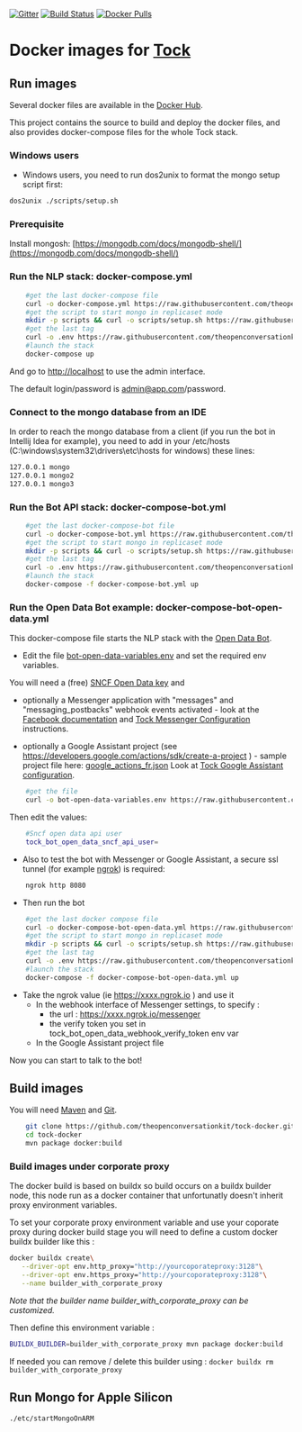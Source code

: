 [![Gitter](https://badges.gitter.im/tockchat/Lobby.svg)](https://gitter.im/tockchat/Lobby?utm_source=badge&utm_medium=badge&utm_campaign=pr-badge&utm_content=body_badge)
[![Build Status](https://app.travis-ci.com/theopenconversationkit/tock-docker.png)](https://app.travis-ci.com/theopenconversationkit/tock-docker)
[![Docker Pulls](https://img.shields.io/docker/pulls/tock/nlp_api.svg)](https://hub.docker.com/u/tock/)

# Docker images for [Tock](https://github.com/theopenconversationkit/tock)

## Run images

Several docker files are available in the [Docker Hub](https://hub.docker.com/r/tock/).

This project contains the source to build and deploy the docker files, and also provides docker-compose files for the whole Tock stack.


### Windows users

- Windows users, you need to run dos2unix to format the mongo setup script first:

```sh
dos2unix ./scripts/setup.sh
```

### Prerequisite

Install mongosh: [https://mongodb.com/docs/mongodb-shell/](https://mongodb.com/docs/mongodb-shell/)

### Run the NLP stack: docker-compose.yml

```sh 
    #get the last docker-compose file
    curl -o docker-compose.yml https://raw.githubusercontent.com/theopenconversationkit/tock-docker/master/docker-compose.yml
    #get the script to start mongo in replicaset mode
    mkdir -p scripts && curl -o scripts/setup.sh https://raw.githubusercontent.com/theopenconversationkit/tock-docker/master/scripts/setup.sh && chmod +x scripts/setup.sh
    #get the last tag
    curl -o .env https://raw.githubusercontent.com/theopenconversationkit/tock-docker/master/.env
    #launch the stack
    docker-compose up
``` 

And go to [http://localhost](http://localhost) to use the admin interface.

The default login/password is admin@app.com/password.

### Connect to the mongo database from an IDE

In order to reach the mongo database from a client 
(if you run the bot in Intellij Idea for example), you need to add in your /etc/hosts
 (C:\windows\system32\drivers\etc\hosts for windows) these lines:
 
```sh
127.0.0.1 mongo
127.0.0.1 mongo2
127.0.0.1 mongo3
``` 

### Run the Bot API stack: docker-compose-bot.yml

```sh 
    #get the last docker-compose-bot file
    curl -o docker-compose-bot.yml https://raw.githubusercontent.com/theopenconversationkit/tock-docker/master/docker-compose-bot.yml
    #get the script to start mongo in replicaset mode
    mkdir -p scripts && curl -o scripts/setup.sh https://raw.githubusercontent.com/theopenconversationkit/tock-docker/master/scripts/setup.sh && chmod +x scripts/setup.sh
    #get the last tag
    curl -o .env https://raw.githubusercontent.com/theopenconversationkit/tock-docker/master/.env
    #launch the stack
    docker-compose -f docker-compose-bot.yml up
``` 
### Run the Open Data Bot example: docker-compose-bot-open-data.yml

This docker-compose file starts the NLP stack with the [Open Data Bot](https://github.com/theopenconversationkit/tock-bot-open-data).

 

* Edit the file [bot-open-data-variables.env](https://github.com/theopenconversationkit/tock-docker/blob/master/bot-open-data-variables.env) and set the required env variables.
 
You will need a (free) [SNCF Open Data key](https://data.sncf.com/) and
 
   * optionally a Messenger application with "messages" and "messaging_postbacks" webhook events activated - look at the [Facebook documentation](https://developers.facebook.com/docs/messenger-platform/guides/quick-start) 
   and [Tock Messenger Configuration](https://github.com/theopenconversationkit/tock/tree/master/bot/connector-messenger) instructions. 

   * optionally a Google Assistant project (see https://developers.google.com/actions/sdk/create-a-project ) - sample project file here: [google_actions_fr.json](https://raw.githubusercontent.com/theopenconversationkit/tock-bot-open-data/master/src/main/resources/google_actions_fr.json)
   Look at [Tock Google Assistant configuration](https://github.com/theopenconversationkit/tock/tree/master/bot/connector-ga).
 

```sh 
    #get the file
    curl -o bot-open-data-variables.env https://raw.githubusercontent.com/theopenconversationkit/tock-docker/master/bot-open-data-variables.env
``` 

Then edit the values:


```sh 
    #Sncf open data api user
    tock_bot_open_data_sncf_api_user=
``` 

* Also to test the bot with Messenger or Google Assistant, a secure ssl tunnel (for example [ngrok](https://ngrok.com/)) is required:

```sh 
    ngrok http 8080
``` 

* Then run the bot

```sh 
    #get the last docker compose file
    curl -o docker-compose-bot-open-data.yml https://raw.githubusercontent.com/theopenconversationkit/tock-docker/master/docker-compose-bot-open-data.yml
    #get the script to start mongo in replicaset mode
    mkdir -p scripts && curl -o scripts/setup.sh https://raw.githubusercontent.com/theopenconversationkit/tock-docker/master/scripts/setup.sh && chmod +x scripts/setup.sh
    #get the last tag
    curl -o .env https://raw.githubusercontent.com/theopenconversationkit/tock-docker/master/.env
    #launch the stack
    docker-compose -f docker-compose-bot-open-data.yml up
``` 

* Take the ngrok value (ie  https://xxxx.ngrok.io ) and use it 
   * In the webhook interface of Messenger settings, to specify :
        * the url : https://xxxx.ngrok.io/messenger
        * the verify token you set in tock_bot_open_data_webhook_verify_token env var
   * In the Google Assistant project file      

Now you can start to talk to the bot!

## Build images

You will need [Maven](https://maven.apache.org/) and [Git](https://git-scm.com/).

```sh 
    git clone https://github.com/theopenconversationkit/tock-docker.git
    cd tock-docker
    mvn package docker:build
```    

### Build images under corporate proxy

The docker build is based on buildx so build occurs on a buildx builder node, this node run as a docker container that unfortunatly doesn't inherit proxy environment variables.

To set your corporate proxy environment variable and use your coporate proxy during docker build stage you will need to define a custom docker buildx builder like this :
```sh
docker buildx create\
   --driver-opt env.http_proxy="http://yourcoporateproxy:3128"\
   --driver-opt env.https_proxy="http://yourcoporateproxy:3128"\
   --name builder_with_corporate_proxy
```

*Note that the builder name builder_with_corporate_proxy can be customized.*

Then define this environment variable :
```sh
BUILDX_BUILDER=builder_with_corporate_proxy mvn package docker:build
```

If needed you can remove / delete this builder using : `docker buildx rm builder_with_corporate_proxy`

## Run Mongo for Apple Silicon

```sh 
./etc/startMongoOnARM    
```
